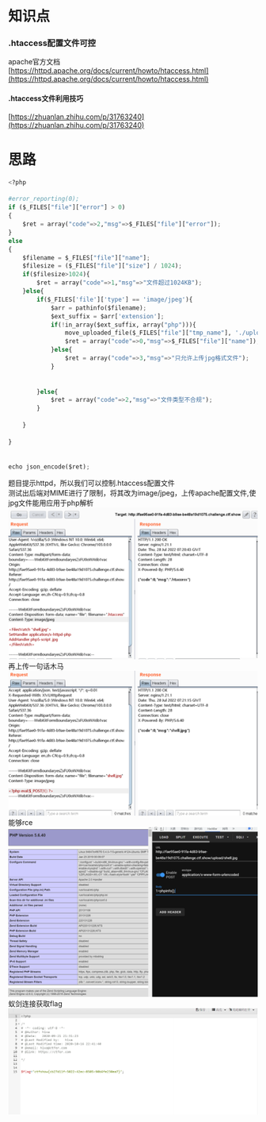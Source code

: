 # 知识点
### .htaccess配置文件可控
apache官方文档<br />[https://httpd.apache.org/docs/current/howto/htaccess.html](https://httpd.apache.org/docs/current/howto/htaccess.html)
#### .htaccess文件利用技巧
[https://zhuanlan.zhihu.com/p/31763240](https://zhuanlan.zhihu.com/p/31763240)
# 思路
```python
<?php

#error_reporting(0);
if ($_FILES["file"]["error"] > 0)
{
	$ret = array("code"=>2,"msg"=>$_FILES["file"]["error"]);
}
else
{
    $filename = $_FILES["file"]["name"];
    $filesize = ($_FILES["file"]["size"] / 1024);
    if($filesize>1024){
    	$ret = array("code"=>1,"msg"=>"文件超过1024KB");
    }else{
    	if($_FILES['file']['type'] == 'image/jpeg'){
            $arr = pathinfo($filename);
            $ext_suffix = $arr['extension'];
            if(!in_array($ext_suffix, array("php"))){
                move_uploaded_file($_FILES["file"]["tmp_name"], './upload/'.$_FILES["file"]["name"]);
                $ret = array("code"=>0,"msg"=>$_FILES["file"]["name"]);
            }else{
                $ret = array("code"=>3,"msg"=>"只允许上传jpg格式文件");
            }
            
    		
    	}else{
    		$ret = array("code"=>2,"msg"=>"文件类型不合规");
    	}
    	
    }

}


echo json_encode($ret);

```
题目提示httpd，所以我们可以控制.htaccess配置文件<br />测试出后端对MIME进行了限制，将其改为image/jpeg，上传apache配置文件,使jpg文件能用应用于php解析<br />![image.png](./images/20231018_0000445723.png)<br />再上传一句话木马<br />![image.png](./images/20231018_0000451378.png)<br />能够rce<br />![image.png](./images/20231018_0000469726.png)<br />蚁剑连接获取flag<br />![image.png](./images/20231018_0000488545.png)
